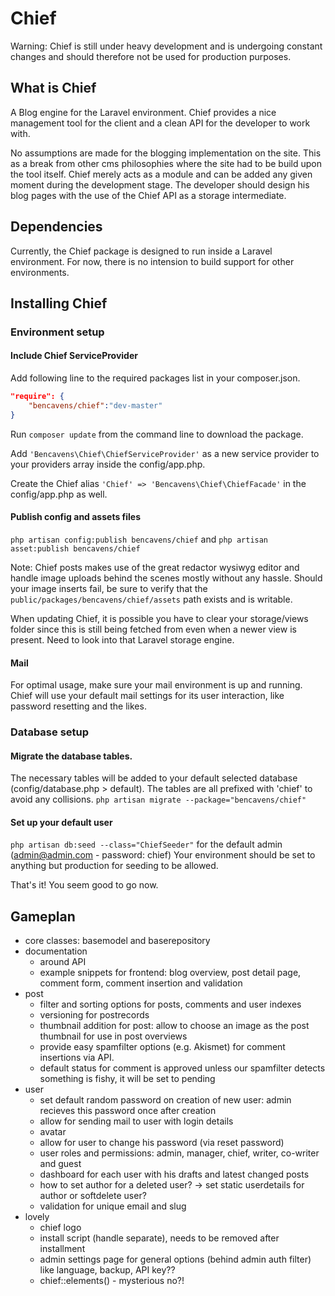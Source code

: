 # Chief #

Warning: Chief is still under heavy development and is undergoing constant changes and should therefore not be used for production purposes.

## What is Chief
A Blog engine for the Laravel environment. Chief provides a nice management tool for the client and a clean API for the developer to work with. 

No assumptions are made for the blogging implementation on the site. 
This as a break from other cms philosophies where the site had to be build upon the tool itself. Chief merely acts as a module and can be added any given moment during the development stage. The developer should design his blog pages with the use of the Chief API as a storage intermediate.  

## Dependencies
Currently, the Chief package is designed to run inside a Laravel environment. For now, there is no intension to build support for other environments.

## Installing Chief

### Environment setup

#### Include Chief ServiceProvider
Add following line to the required packages list in your composer.json.

```json
"require": {
    "bencavens/chief":"dev-master"
}
```

Run `composer update` from the command line to download the package.

Add `'Bencavens\Chief\ChiefServiceProvider'` as a new service provider to your providers array inside the config/app.php.

Create the Chief alias `'Chief'	=> 'Bencavens\Chief\ChiefFacade'` in the config/app.php as well.


#### Publish config and assets files
`php artisan config:publish bencavens/chief` and 
`php artisan asset:publish bencavens/chief`

Note: Chief posts makes use of the great redactor wysiwyg editor and handle image uploads behind the scenes mostly without any hassle. 
Should your image inserts fail, be sure to verify that the `public/packages/bencavens/chief/assets` path exists and is writable. 

When updating Chief, it is possible you have to clear your storage/views folder since this is still being fetched from even when a newer view is present. Need to look into that Laravel storage engine.

#### Mail
For optimal usage, make sure your mail environment is up and running. 
Chief will use your default mail settings for its user interaction, like password resetting and the likes.


### Database setup

#### Migrate the database tables.
The necessary tables will be added to your default selected database (config/database.php > default). 
The tables are all prefixed with 'chief' to avoid any collisions.
`php artisan migrate --package="bencavens/chief"`

#### Set up your default user
`php artisan db:seed --class="ChiefSeeder"` for the default admin (admin@admin.com - password: chief)
Your environment should be set to anything but production for seeding to be allowed.

That's it! You seem good to go now.

## Gameplan

- core classes: basemodel and baserepository
- documentation 
	- around API
	- example snippets for frontend: blog overview, post detail page, comment form, comment insertion and validation
- post
	- filter and sorting options for posts, comments and user indexes
	- versioning for postrecords
	- thumbnail addition for post: allow to choose an image as the post thumbnail for use in post overviews
	- provide easy spamfilter options (e.g. Akismet) for comment insertions via API. 
	- default status for comment is approved unless our spamfilter detects something is fishy, it will be set to pending
- user
	- set default random password on creation of new user: admin recieves this password once after creation
	- allow for sending mail to user with login details
	- avatar
	- allow for user to change his password (via reset password)
	- user roles and permissions: admin, manager, chief, writer, co-writer and guest
	- dashboard for each user with his drafts and latest changed posts
	- how to set author for a deleted user? -> set static userdetails for author or softdelete user?
	- validation for unique email and slug
- lovely
	- chief logo
	- install script (handle separate), needs to be removed after installment
	- admin settings page for general options (behind admin auth filter) like language, backup, API key??
	- chief::elements() - mysterious no?!
